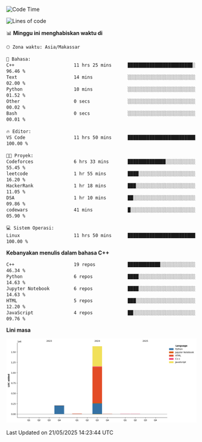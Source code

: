 <!--START_SECTION:waka-->
![Code Time](http://img.shields.io/badge/Code%20Time-221%20hrs%2037%20mins-blue)

![Lines of code](https://img.shields.io/badge/Sejak%20Hello%20World%20aku%20telah%20menulis-1.9%20million%20baris%20kode-blue)

📊 **Minggu ini menghabiskan waktu di** 

```text
🕑︎ Zona waktu: Asia/Makassar

💬 Bahasa: 
C++                      11 hrs 25 mins      ████████████████████████░   96.46 % 
Text                     14 mins             ░░░░░░░░░░░░░░░░░░░░░░░░░   02.00 % 
Python                   10 mins             ░░░░░░░░░░░░░░░░░░░░░░░░░   01.52 % 
Other                    0 secs              ░░░░░░░░░░░░░░░░░░░░░░░░░   00.02 % 
Bash                     0 secs              ░░░░░░░░░░░░░░░░░░░░░░░░░   00.01 % 

🔥 Editor: 
VS Code                  11 hrs 50 mins      █████████████████████████   100.00 % 

🐱‍💻 Proyek: 
Codeforces               6 hrs 33 mins       ██████████████░░░░░░░░░░░   55.45 % 
leetcode                 1 hr 55 mins        ████░░░░░░░░░░░░░░░░░░░░░   16.20 % 
HackerRank               1 hr 18 mins        ███░░░░░░░░░░░░░░░░░░░░░░   11.05 % 
DSA                      1 hr 10 mins        ██░░░░░░░░░░░░░░░░░░░░░░░   09.86 % 
codewars                 41 mins             █░░░░░░░░░░░░░░░░░░░░░░░░   05.90 % 

💻 Sistem Operasi: 
Linux                    11 hrs 50 mins      █████████████████████████   100.00 % 
```

**Kebanyakan menulis dalam bahasa C++** 

```text
C++                      19 repos            ████████████░░░░░░░░░░░░░   46.34 % 
Python                   6 repos             ████░░░░░░░░░░░░░░░░░░░░░   14.63 % 
Jupyter Notebook         6 repos             ████░░░░░░░░░░░░░░░░░░░░░   14.63 % 
HTML                     5 repos             ███░░░░░░░░░░░░░░░░░░░░░░   12.20 % 
JavaScript               4 repos             ██░░░░░░░░░░░░░░░░░░░░░░░   09.76 % 
```



**Lini masa**

![Lines of Code chart](https://raw.githubusercontent.com/yusuf601/yusuf601/main/assets/bar_graph.png)


 Last Updated on 21/05/2025 14:23:44 UTC
<!--END_SECTION:waka-->
